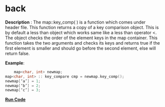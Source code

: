 # back

**Description** : The map::key_comp( ) is a function which comes under <map> header file. This function returns a copy of a key comparison object. This is by default a less than object which works same like a less than operator <. The object checks the order of the element keys in the map container. This function takes the two arguments and checks its keys and returns true if the first element is smaller and should go before the second element, else will return false.

**Example**:
```cpp
    map<char, int> newmap;
map<char, int> :: key_compare cmp = newmap.key_comp();
newmap[‘a’] = 1;
newmap[‘b’] = 2;
newmap[‘c’] = 3;
```
**[Run Code](https://rextester.com/ZHZ99476)**
